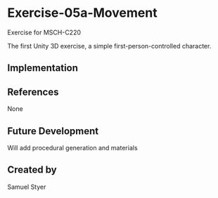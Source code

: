 # Exercise-05a-Movement

Exercise for MSCH-C220

The first Unity 3D exercise, a simple first-person-controlled character.

## Implementation

## References

None

## Future Development

Will add procedural generation and materials

## Created by 
 Samuel Styer
